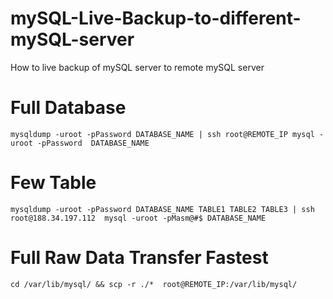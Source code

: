 # mySQL-Live-Backup-to-different-mySQL-server
How to live backup of mySQL server to remote mySQL server



# Full Database
``` mysqldump -uroot -pPassword DATABASE_NAME | ssh root@REMOTE_IP mysql -uroot -pPassword  DATABASE_NAME ```


# Few Table  

``` mysqldump -uroot -pPassword DATABASE_NAME TABLE1 TABLE2 TABLE3 | ssh root@188.34.197.112  mysql -uroot -pMasm@#$ DATABASE_NAME ```


# Full Raw Data Transfer Fastest

``` cd /var/lib/mysql/ && scp -r ./*  root@REMOTE_IP:/var/lib/mysql/ ```
